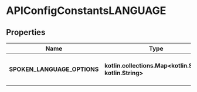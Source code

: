 
# APIConfigConstantsLANGUAGE

## Properties
Name | Type | Description | Notes
------------ | ------------- | ------------- | -------------
**SPOKEN_LANGUAGE_OPTIONS** | **kotlin.collections.Map&lt;kotlin.String, kotlin.String&gt;** | Supported spoken language options |  [optional]



